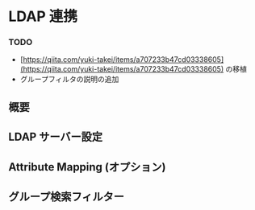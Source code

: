 # LDAP 連携

### TODO

* [https://qiita.com/yuki-takei/items/a707233b47cd03338605](https://qiita.com/yuki-takei/items/a707233b47cd03338605) の移植
* グループフィルタの説明の追加

## 概要

## LDAP サーバー設定

## Attribute Mapping (オプション)

## グループ検索フィルター